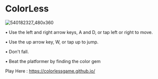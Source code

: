 # ColorLess
![540182327_480x360](https://user-images.githubusercontent.com/83615911/122227267-bdc8f200-ce84-11eb-80cd-8f22a9bfca5e.png)

• Use the left and right arrow keys, A and D, or tap left or right to move.

• Use the up arrow key, W, or tap up to jump.

• Don't fall.

• Beat the platformer by finding the color gem

Play Here : https://colorlessgame.github.io/
